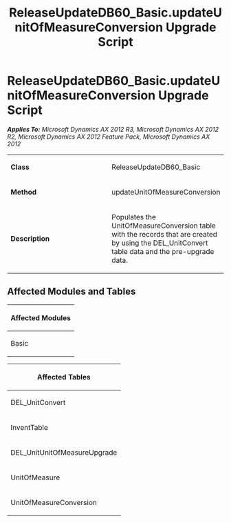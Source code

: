 ﻿---
title: ReleaseUpdateDB60_Basic.updateUnitOfMeasureConversion Upgrade Script
TOCTitle: ReleaseUpdateDB60_Basic.updateUnitOfMeasureConversion Upgrade Script
ms:assetid: c0e628a4-074e-9546-c633-ef3e9e83aed8
ms:mtpsurl: https://msdn.microsoft.com/en-us/library/JJ686782(v=AX.60)
ms:contentKeyID: 49710979
ms.date: 05/18/2015
mtps_version: v=AX.60
---

# ReleaseUpdateDB60\_Basic.updateUnitOfMeasureConversion Upgrade Script 


_**Applies To:** Microsoft Dynamics AX 2012 R3, Microsoft Dynamics AX 2012 R2, Microsoft Dynamics AX 2012 Feature Pack, Microsoft Dynamics AX 2012_

<table>
<colgroup>
<col style="width: 50%" />
<col style="width: 50%" />
</colgroup>
<tbody>
<tr class="odd">
<td><p><strong>Class</strong></p></td>
<td><p>ReleaseUpdateDB60_Basic</p></td>
</tr>
<tr class="even">
<td><p><strong>Method</strong></p></td>
<td><p>updateUnitOfMeasureConversion</p></td>
</tr>
<tr class="odd">
<td><p><strong>Description</strong></p></td>
<td><p>Populates the UnitOfMeasureConversion table with the records that are created by using the DEL_UnitConvert table data and the pre-upgrade data.</p></td>
</tr>
</tbody>
</table>


## Affected Modules and Tables

<table>
<colgroup>
<col style="width: 100%" />
</colgroup>
<thead>
<tr class="header">
<th><p>Affected Modules</p></th>
</tr>
</thead>
<tbody>
<tr class="odd">
<td><p>Basic</p></td>
</tr>
</tbody>
</table>


<table>
<colgroup>
<col style="width: 100%" />
</colgroup>
<thead>
<tr class="header">
<th><p>Affected Tables</p></th>
</tr>
</thead>
<tbody>
<tr class="odd">
<td><p>DEL_UnitConvert</p></td>
</tr>
<tr class="even">
<td><p>InventTable</p></td>
</tr>
<tr class="odd">
<td><p>DEL_UnitUnitOfMeasureUpgrade</p></td>
</tr>
<tr class="even">
<td><p>UnitOfMeasure</p></td>
</tr>
<tr class="odd">
<td><p>UnitOfMeasureConversion</p></td>
</tr>
</tbody>
</table>

  


